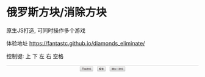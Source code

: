 # 俄罗斯方块/消除方块 

原生JS打造, 可同时操作多个游戏 

体验地址
https://fantastc.github.io/diamonds_eliminate/

控制键: 上 下 左 右 空格 

<img src="./doc/Animation.gif" > 












